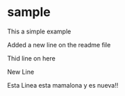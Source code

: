 # sample
This a simple example

Added a new line on the readme file

Thid line on here

New Line 

Esta Linea esta mamalona y es nueva!!
